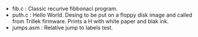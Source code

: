 
* fib.c : Classic recurive fibbonaci program.
* puth.c : Hello World. Desing to be put on a floppy disk image and called from Trillek firmware. Prints a H with white paper and blak ink.
* jumps.asm : Relative jump to labels test.
